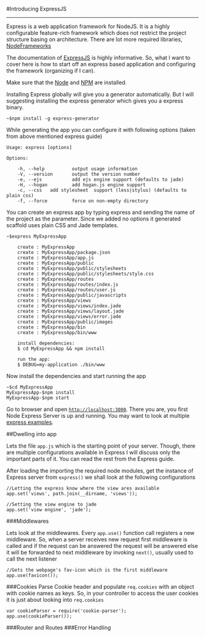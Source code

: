 

#Introducing ExpressJS
***

Express is a web application framework for NodeJS. It is a highly configurable feature-rich framework which does not restrict the project structure basing on architecture. There are lot more required libraries, [NodeFrameworks][1]

The documentation of [ExpressJS][1] is highly informative. So, what I want to cover here is how to start off an express based application and configuring the framework (organizing if I can).

Make sure that the [Node][3] and [NPM][4] are installed.

Installing Express globally will give you a generator automatically. But I will suggesting installing the express generator which gives you a express binary. 

	~$npm install -g express-generator

While generating the app you can configure it with following options (taken from above mentioned express guide)
	
	Usage: express [options]
	
	Options:
	
		-h, --help          output usage information
		-V, --version       output the version number
		-e, --ejs           add ejs engine support (defaults to jade)
		-H, --hogan         add hogan.js engine support
		-c, --css   add stylesheet  support (less|stylus) (defaults to plain css)
		-f, --force         force on non-empty directory
	  
You can create an express app by typing express and sending the name of the project as the parameter. Since we added no options it generated scaffold uses plain CSS and Jade templates.


	~$express MyExpressApp

		create : MyExpressApp
		create : MyExpressApp/package.json
		create : MyExpressApp/app.js
		create : MyExpressApp/public
		create : MyExpressApp/public/stylesheets
		create : MyExpressApp/public/stylesheets/style.css
		create : MyExpressApp/routes
		create : MyExpressApp/routes/index.js
		create : MyExpressApp/routes/user.js
		create : MyExpressApp/public/javascripts
		create : MyExpressApp/views
		create : MyExpressApp/views/index.jade
		create : MyExpressApp/views/layout.jade
		create : MyExpressApp/views/error.jade
		create : MyExpressApp/public/images
		create : MyExpressApp/bin
		create : MyExpressApp/bin/www

		install dependencies:
		$ cd MyExpressApp && npm install

		run the app:
		$ DEBUG=my-application ./bin/www

	
Now install the dependencies and start running the app
	
	~$cd MyExpressApp
	MyExpressApp-$npm install
	MyExpressApp-$npm start
	
Go to browser and open [`http://localhost:3000`][5]. There you are, you first Node Express Server is up and running. You may want to look at multiple [express examples][6]. 


##Dwelling into app

Lets the file `app.js` which is the starting point of your server. Though, there are multiple configurations available in Express I will discuss only the important parts of it. You can read the rest from the Express guide.

After loading the importing the required node modules, get the instance of Express server from `express()` we shall look at the following configurations
	
	//Letting the express know where the view ares available
	app.set('views', path.join(__dirname, 'views'));
	
	//Setting the view engine to jade
	app.set('view engine', 'jade');


###Middlewares

Lets look at the middlewares. Every `app.use()` function call registers a new middleware. So, when a server receives new request first middleware is called and if the request can be answered the request will be answered else it will be forwarded to next middleware by invoking `next()`, usually used to call the next listener
	
	//Gets the webpage's fav-icon which is the first middleware
	app.use(favicon());
	
###Cookies
Parse Cookie header and populate `req.cookies` with an object with cookie names as keys. So, in your controller to access the user cookies it is just about looking into `req.cookies`
	
	var cookieParser = require('cookie-parser');
	app.use(cookieParser());

###Router and Routes
###Error Handling



[1]: http://www.nodeframework.com
[2]: http://expressjs.com/guide.html
[3]: http://nodejs.org/download/
[4]: http://noplug.in/blogs/NPM
[5]: http://localhost:3000
[6]: https://github.com/visionmedia/express/tree/master/examples